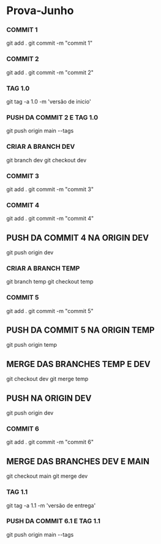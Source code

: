 # Prova-Junho
### COMMIT 1 

git add .
git commit -m "commit 1"



### COMMIT 2

git add .
git commit -m "commit 2"



### TAG 1.0

git tag -a 1.0 -m 'versão de inicio'



### PUSH DA COMMIT 2 E TAG 1.0

git push origin main --tags



### CRIAR A BRANCH DEV

git branch dev
git checkout dev



### COMMIT 3

git add .
git commit -m "commit 3"



### COMMIT 4

git add .
git commit -m "commit 4"



## PUSH DA COMMIT 4 NA ORIGIN DEV

git push origin dev



### CRIAR A BRANCH TEMP

git branch temp
git checkout temp



### COMMIT 5

git add .
git commit -m "commit 5"



## PUSH DA COMMIT 5 NA ORIGIN TEMP

git push origin temp



## MERGE DAS BRANCHES TEMP E DEV

git checkout dev
git merge temp



## PUSH NA ORIGIN DEV

git push origin dev



### COMMIT 6

git add .
git commit -m "commit 6"



## MERGE DAS BRANCHES DEV E MAIN

git checkout main
git merge dev



### TAG 1.1

git tag -a 1.1 -m 'versão de entrega'



### PUSH DA COMMIT 6.1 E TAG 1.1

git push origin main --tags

